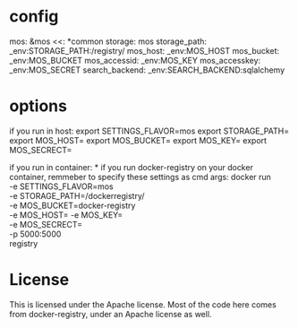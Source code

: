 config
=========
mos: &mos
    <<: *common
    storage: mos
    storage_path: _env:STORAGE_PATH:/registry/
    mos_host: _env:MOS_HOST
    mos_bucket: _env:MOS_BUCKET
    mos_accessid: _env:MOS_KEY
    mos_accesskey: _env:MOS_SECRET
    search_backend: _env:SEARCH_BACKEND:sqlalchemy
    
options
=========
if you run in host:
export SETTINGS_FLAVOR=mos
export STORAGE_PATH=<your storage_path>
export MOS_HOST=<your mos server>
export MOS_BUCKET=<your buker name>
export MOS_KEY=<your mos AK>
export MOS_SECRECT=<you mos SK>

if you run in container:
    * if you run docker-registry on your docker container, remmeber to specify these settings as cmd args:
        docker run \
         -e SETTINGS_FLAVOR=mos \
         -e STORAGE_PATH=/dockerregistry/ \
         -e MOS_BUCKET=docker-registry \
         -e MOS_HOST=<your mos server address>
         -e MOS_KEY=<your access id> \
         -e MOS_SECRECT=<your access key> \
         -p 5000:5000 \
         registry
    
License
=========
This is licensed under the Apache license. Most of the code here comes from docker-registry, under an Apache license as well.
    
